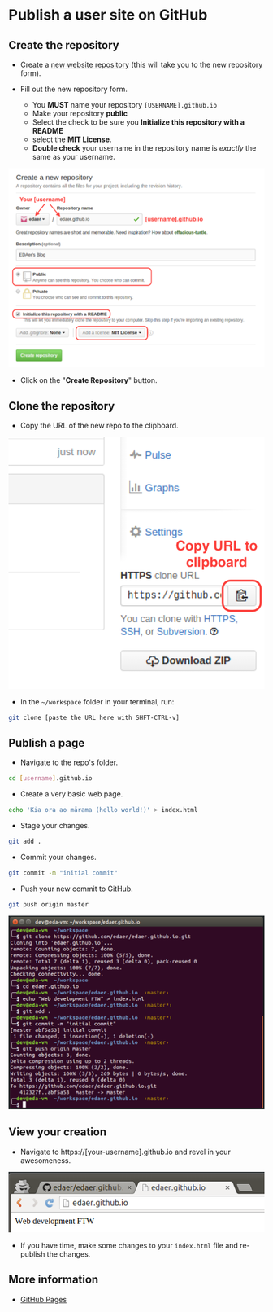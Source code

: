 Publish a user site on GitHub
=================================

## Create the repository

* Create a [new website repository](https://github.com/new) (this will take you to the new repository form).

* Fill out the new repository form.

  - You **MUST** name your repository `[USERNAME].github.io`
  - Make your repository **public**
  - Select the check to be sure you **Initialize this repository with a README**
  - select the **MIT License**.
  - **Double check** your username in the repository name is _exactly_ the same as your username.

![The new repository form](images/create-user-website.png)

* Click on the "**Create Repository**" button.

## Clone the repository

* Copy the URL of the new repo to the clipboard.

![Copy the repo URL](images/clone-repo.png)

* In the `~/workspace` folder in your terminal, run:

```bash
git clone [paste the URL here with SHFT-CTRL-v]
```

## Publish a page

* Navigate to the repo's folder.

```bash
cd [username].github.io
```

* Create a very basic web page.

```bash
echo 'Kia ora ao mārama (hello world!)' > index.html
```

* Stage your changes.

```bash
git add .
```

* Commit your changes.

```bash
git commit -m "initial commit"
```

* Push your new commit to GitHub.

```bash
git push origin master
```

![Publish a page](images/publish-page.png)

## View your creation

* Navigate to https://[your-username].github.io and revel in your awesomeness.

![The published site](images/new-site.png)

* If you have time, make some changes to your `index.html` file and re-publish the changes.

## More information

* [GitHub Pages](https://pages.github.com/)
